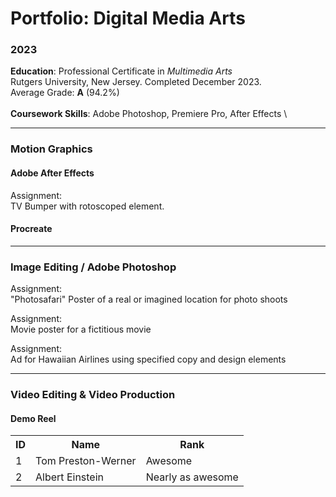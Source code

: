 # Portfolio: Digital Media Arts 
### 2023 


**Education**: Professional Certificate in _Multimedia Arts_ \
Rutgers University, New Jersey. Completed December 2023. \
Average Grade: **A** (94.2%) \
\
**Coursework Skills**: Adobe Photoshop, Premiere Pro, After Effects \

---
### Motion Graphics 
#### Adobe After Effects

Assignment: \
TV Bumper with rotoscoped element.  

#### Procreate

---
### Image Editing / Adobe Photoshop

Assignment: \
"Photosafari" Poster of a real or imagined location for photo shoots

Assignment: \
Movie poster for a fictitious movie

Assignment: \
Ad for Hawaiian Airlines using specified copy and design elements 

---

### Video Editing & Video Production

#### Demo Reel


<table>
  <tr>
    <th>ID</th><th>Name</th><th>Rank</th>
  </tr>
  <tr>
    <td>1</td><td>Tom Preston-Werner</td><td>Awesome</td>
  </tr>
  <tr>
    <td>2</td><td>Albert Einstein</td><td>Nearly as awesome</td>
  </tr>
</table>


 
